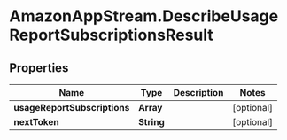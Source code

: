 # AmazonAppStream.DescribeUsageReportSubscriptionsResult

## Properties

Name | Type | Description | Notes
------------ | ------------- | ------------- | -------------
**usageReportSubscriptions** | **Array** |  | [optional] 
**nextToken** | **String** |  | [optional] 


